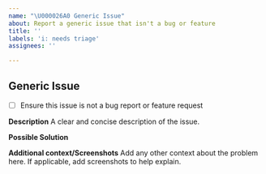 ```yaml
---
name: "\U000026A0 Generic Issue"
about: Report a generic issue that isn't a bug or feature
title: ''
labels: 'i: needs triage'
assignees: ''

---
```


## Generic Issue

- [ ] Ensure this issue is not a bug report or feature request

**Description**
A clear and concise description of the issue.

**Possible Solution**
<!--- Only if you have suggestions on a fix for the bug -->

**Additional context/Screenshots**
Add any other context about the problem here. If applicable, add screenshots to help explain.